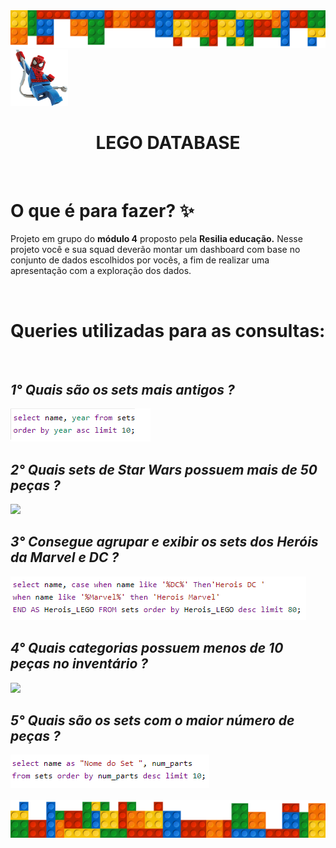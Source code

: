 <img src='./.github/border.png' />

<br>

<div>
<img height="90px" src="./.github/aranha.png"/>
<h1 align='center'>LEGO DATABASE</h1>

<br>

<div>
  <h1>O que é para fazer? ✨</h1>
  <p>
    Projeto em grupo do <b>módulo 4</b> proposto pela <b>Resilia educação.</b>
    Nesse projeto você e sua squad deverão montar
    um dashboard com base no conjunto de dados
    escolhidos por vocês, a fim de realizar uma
    apresentação com a exploração dos dados.
  </p>
</div>

<br>
<h1>Queries utilizadas para as consultas: </h1>

<br>

<h2><i>1° Quais são os sets mais antigos ?</i></h2>

<img src='./src/querys/setsMaisAntigos.png'/>

<br>

<h2><i>2° Quais sets de Star Wars possuem mais de 50 peças ?</i></h2>

<img src='./src/querys/starWarsMaisDe50Peças.png'/>

<br>

<h2><i>3° Consegue agrupar e exibir os sets dos Heróis da Marvel e DC ?</i></h2>

<img left='20px' src='./src/querys/agruparMarvel&DC.png'/>

<br>

<h2><i>4° Quais categorias possuem menos de 10 peças no inventário ?</i></h2>

<img src='./src/querys/categoriaMenos10PeçasNoInventario.png'/>

<br>

<h2><i>5° Quais são os sets com o maior número de peças ?</i></h2>

<img src='./src/querys/setsMaiorNumeroDePecas.png'/>

<br>
<br>

<img src="./.github/border-reverse.png" />
